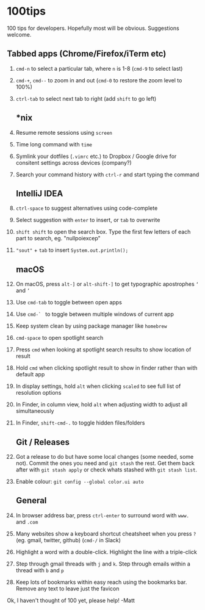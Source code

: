 # 100tips

100 tips for developers. Hopefully most will be obvious. Suggestions welcome.

## Tabbed apps (Chrome/Firefox/iTerm etc)
1. `cmd-n` to select a particular tab, where `n` is 1-8 (`cmd-9` to select last)
1. `cmd-+`, `cmd--` to zoom in and out (`cmd-0` to restore the zoom level to 100%)
1. `ctrl-tab` to select next tab to right (add `shift` to go left)

    ## *nix
1. Resume remote sessions using `screen`
1. Time long command with `time`
1. Symlink your dotfiles (`.vimrc` etc.) to Dropbox / Google drive for consitent settings across devices (company?)
1. Search your command history with `ctrl-r` and start typing the command

    ## IntelliJ IDEA
1. `ctrl-space` to suggest alternatives using code-complete
1. Select suggestion with `enter` to insert, or `tab` to overwrite
1. `shift shift` to open the search box. Type the first few letters of each part to search, eg. "nullpoiexcep"
1. `"sout"` + `tab` to insert `System.out.println();`
 
    ## macOS
1. On macOS, press `alt-]` or `alt-shift-]` to get typographic apostrophes `‘` and `’`
1. Use `cmd-tab` to toggle between open apps
1. Use ``cmd-` `` to toggle between multiple windows of current app
1. Keep system clean by using package manager like `homebrew`
1. `cmd-space` to open spotlight search
1. Press `cmd` when looking at spotlight search results to show location of result
1. Hold `cmd` when clicking spotlight result to show in finder rather than with default app
1. In display settings, hold `alt` when clicking `scaled` to see full list of resolution options
1. In Finder, in column view, hold `alt` when adjusting width to adjust all simultaneously
1. In Finder, `shift-cmd-.` to toggle hidden files/folders

    ## Git / Releases
1. Got a release to do but have some local changes (some needed, some not). Commit the ones you need and `git stash` the rest. Get them back after with `git stash apply` or check whats stashed with `git stash list`.
1. Enable colour: `git config --global color.ui auto`

    ## General
1. In browser address bar, press `ctrl-enter` to surround word with `www.` and `.com`
1. Many websites show a keyboard shortcut cheatsheet when you press `?` (eg. gmail, twitter, github) (`cmd-/` in Slack)
1. Highlight a word with a double-click. Highlight the line with a triple-click
1. Step through gmail threads with `j` and `k`. Step through emails within a thread with `b` and `p`
1. Keep lots of bookmarks within easy reach using the bookmarks bar. Remove any text to leave just the favicon


Ok, I haven't thought of 100 yet, please help!
-Matt

